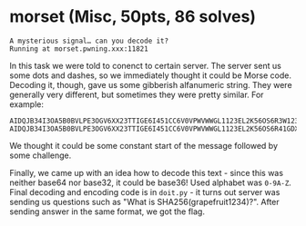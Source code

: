 # morset (Misc, 50pts, 86 solves)
	A mysterious signal… can you decode it? 
	Running at morset.pwning.xxx:11821

In this task we were told to conenct to certain server. The server sent us some
dots and dashes, so we immediately thought it could be Morse code. Decoding it, though,
gave us some gibberish alfanumeric string. They were generally very different, but
sometimes they were pretty similar. For example:
```
AIDQJB34I3OA5B0BVLPE3OGV6XX23TTIGE6I451CC6V0VPWVWWGL1123EL2K56OS6R3W123WF2B0P90XH6N
AIDQJB34I3OA5B0BVLPE3OGV6XX23TTIGE6I451CC6V0VPWVWWGL1123EL2K56OS6R41GDX88YQMO172Z3Z
```
We thought it could be some constant start of the message followed by some challenge.

Finally, we came up with an idea how to decode this text - since this was neither base64
nor base32, it could be base36! Used alphabet was `0-9A-Z`.
Final decoding and encoding code is in `doit.py` - it turns out
server was sending us questions such as "What is SHA256(grapefruit1234)?". After sending
answer in the same format, we got the flag.
